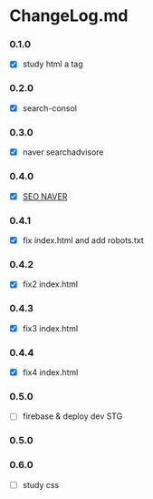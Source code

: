 # ChangeLog.md

### 0.1.0
- [X] study html a tag

### 0.2.0
- [X] search-consol

### 0.3.0
- [X] naver searchadvisore

### 0.4.0
- [X] [SEO NAVER](https://github.com/dhkdtld37/dhkdtld37.github.io/issues/6)

### 0.4.1
- [X] fix index.html and add robots.txt

### 0.4.2
- [X] fix2  index.html

### 0.4.3
- [X] fix3  index.html

### 0.4.4
- [X] fix4  index.html

### 0.5.0
- [ ] firebase & deploy dev STG





### 0.5.0

### 0.6.0
- [ ] study css

